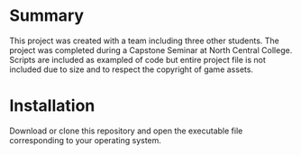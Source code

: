 # Summary
This project was created with a team including three other students. The project was completed during a Capstone Seminar at North Central College. Scripts are included as exampled of code but entire project file is not included due to size and to respect the copyright of game assets.
# Installation
Download or clone this repository and open the executable file corresponding to your operating system.
